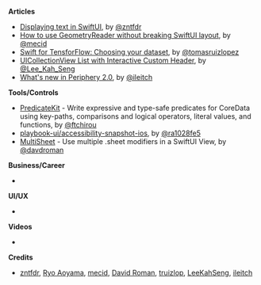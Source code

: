 
**Articles**

* [Displaying text in SwiftUI](https://fivestars.blog/swiftui/displaying-text-swiftui.html), by [@zntfdr](https://twitter.com/zntfdr)
* [How to use GeometryReader without breaking SwiftUI layout](https://swiftwithmajid.com/2020/11/04/how-to-use-geometryreader-without-breaking-swiftui-layout/), by [@mecid](https://twitter.com/mecid)
* [Swift for TensforFlow: Choosing your dataset](https://www.47deg.com/blog/s4tf-choosing-dataset/), by [@tomasruizlopez](https://twitter.com/tomasruizlopez)
* [UICollectionView List with Interactive Custom Header](https://swiftsenpai.com/development/list-interactive-custom-header/), by [@Lee_Kah_Seng](https://twitter.com/Lee_Kah_Seng)
* [What's new in Periphery 2.0](https://github.com/peripheryapp/periphery/wiki/What's-new-in-Periphery-2.0), by [@ileitch](https://github.com/ileitch)

**Tools/Controls**

* [PredicateKit](https://github.com/ftchirou/PredicateKit) -  Write expressive and type-safe predicates for CoreData using key-paths, comparisons and logical operators, literal values, and functions, by [@ftchirou](https://twitter.com/ftchirou)
* [playbook-ui/accessibility-snapshot-ios](https://github.com/playbook-ui/accessibility-snapshot-ios), by [@ra1028fe5](https://twitter.com/ra1028fe5)
* [MultiSheet](https://github.com/davdroman/MultiSheet) - Use multiple .sheet modifiers in a SwiftUI View, by [@davdroman](https://github.com/davdroman)

**Business/Career**

* 

**UI/UX**

* 

**Videos**

* 

**Credits**

* [zntfdr](https://github.com/zntfdr), [Ryo Aoyama](https://github.com/ra1028), [mecid](https://github.com/mecid), [David Roman](https://github.com/davdroman), [truizlop](https://github.com/truizlop), [LeeKahSeng](https://github.com/LeeKahSeng), [ileitch](https://github.com/ileitch)
